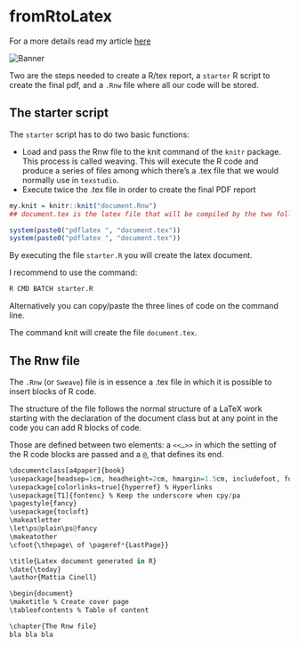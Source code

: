 # fromRtoLatex
For a more details read my article [here](https://towardsdatascience.com/how-to-combine-latex-and-r-for-report-generation-82f23787fc43)

![Banner](https://github.com/MattiaCinelli/fromRtoLatex/blob/commons/banner.png?raw=true)

Two are the steps needed to create a R/tex report, a `starter` R script to create the final pdf, and a `.Rnw` file where all our code will be stored. 

## The starter script
The  `starter`  script has to do two basic functions:
- Load and pass the Rnw file to the knit command of the `knitr` package. This process is called weaving. This will execute the R code and produce a series of files among which there’s a .tex file that we would normally use in `texstudio`.
- Execute twice the .tex file in order to create the final PDF report

```r
my.knit = knitr::knit("document.Rnw")
## document.tex is the latex file that will be compiled by the two following command:

system(paste0("pdflatex ", "document.tex")) 
system(paste0("pdflatex ", "document.tex")) 
```
By executing the file `starter.R` you will create the latex document.

I recommend to use the command:
```bash
R CMD BATCH starter.R
```
Alternatively you can copy/paste the three lines of code on the command line.

The command knit will create the file `document.tex`.

## The Rnw file
The `.Rnw` (or `Sweave`) file is in essence a .tex file in which it is possible to insert blocks of R code.

The structure of the file follows the normal structure of a LaTeX work starting with the declaration of the document class but at any point in the code you can add R blocks of code.

Those are defined between two elements: a ``<<…>>`` in which the setting of the R code blocks are passed and a `@`, that defines its end.
```r
\documentclass[a4paper]{book}
\usepackage[headsep=1cm, headheight=2cm, hmargin=1.5cm, includefoot, footskip=20pt]{geometry}
\usepackage[colorlinks=true]{hyperref} % Hyperlinks
\usepackage[T1]{fontenc} % Keep the underscore when cpy/pa
\pagestyle{fancy}
\usepackage{tocloft}
\makeatletter
\let\ps@plain\ps@fancy
\makeatother
\cfoot{\thepage\ of \pageref*{LastPage}}

\title{Latex document generated in R}
\date{\today}
\author{Mattia Cinell}

\begin{document}
\maketitle % Create cover page
\tableofcontents % Table of content

\chapter{The Rnw file}
bla bla bla 

```


